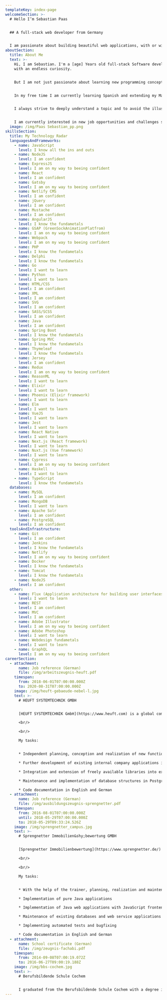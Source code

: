 ```yaml
---
templateKey: index-page
welcomeSection: >-
  # Hello I’m Sebastian Paas


  ## A full-stack web developer from Germany


  I am passionate about building beautiful web applications, with or without animations. But I don't just play with JavaScript and CSS. Find out what else I know on my [Technology Radar](/#skills). Everything else I can learn on the fly.
aboutSection:
  title: About Me
  text: >-
    Hi, I am Sebastian. I'm a [age] Years old full-stack Software developer
    with an endless curiosity.


    But I am not just passionate about learning new programming concepts, languages, frameworks or patterns. I also love to know the application of my software solutions. May that be the process of inspecting bottles for quality issues or real estate valuation. Not knowing why I have to solve a problem is hard to bear for me. 


    In my free time I am currently learning Spanish and extending my Math knowledge. At the same time I try to constantly improve my learning technique and approaches to become more time efficient in the process. My favorite book about learning is currently "[A mind for numbers](https://www.amazon.de/-/en/Barbara-Oakley-ebook/dp/B00G3L19ZU)" by Ph.D. Barbara Oakley. 


    I always strive to deeply understand a topic and to avoid the illusion of competence by focusing on the areas I find the most difficult. 


    I am currently interested in new job opportunities and challenges so don't hesitate to [contact me](/contact).
  image: /img/Paas Sebastian_pp.png
skillsSection:
  title: My Technology Radar
  languagesAndFrameworks:
    - name: JavaScript
      level: I know all the ins and outs
    - name: NodeJS
      level: I am confident
    - name: ExpressJS
      level: I am on my way to beeing confident
    - name: React
      level: I am confident
    - name: Gatsby
      level: I am on my way to beeing confident
    - name: Netlify CMS
      level: I am confident
    - name: jQuery
      level: I am confident
    - name: Mustache
      level: I am confident
    - name: AngularJS
      level: I know the fundametals
    - name: GSAP (GreenSockAnimationPlatfrom)
      level: I am on my way to beeing confident
    - name: Webpack
      level: I am on my way to beeing confident
    - name: PHP
      level: I know the fundametals
    - name: Delphi
      level: I know the fundametals
    - name: Go
      level: I want to learn
    - name: Python
      level: I want to learn
    - name: HTML/CSS
      level: I am confident
    - name: XML
      level: I am confident
    - name: SVG
      level: I am confident
    - name: SASS/SCSS
      level: I am confident
    - name: Java
      level: I am confident
    - name: Spring Boot
      level: I know the fundametals
    - name: Spring MVC
      level: I know the fundametals
    - name: Thymeleaf
      level: I know the fundametals
    - name: Jersey
      level: I am confident
    - name: Redux
      level: I am on my way to beeing confident
    - name: ReasonML
      level: I want to learn
    - name: Elixir
      level: I want to learn
    - name: Phoenix (Elixir framework)
      level: I want to learn
    - name: Elm
      level: I want to learn
    - name: VueJS
      level: I want to learn
    - name: Jest
      level: I want to learn
    - name: React Native
      level: I want to learn
    - name: Next.js (React framework)
      level: I want to learn
    - name: Nuxt.js (Vue framework)
      level: I want to learn
    - name: Cypress
      level: I am on my way to beeing confident
    - name: Haskell
      level: I want to learn
    - name: TypeScript
      level: I know the fundametals
  databases:
    - name: MySQL
      level: I am confident
    - name: MongoDB
      level: I want to learn
    - name: Apache Solr
      level: I am confident
    - name: PostgreSQL
      level: I am confident
  toolsAndInfrastructure:
    - name: Git
      level: I am confident
    - name: Jenkins
      level: I know the fundametals
    - name: Netlify
      level: I am on my way to beeing confident
    - name: Docker
      level: I know the fundametals
    - name: Tomcat
      level: I know the fundametals
    - name: NodeJS
      level: I am confident
  other:
    - name: Flux (Application architecture for building user interfaces)
      level: I want to learn
    - name: REST
      level: I am confident
    - name: MVC
      level: I am confident
    - name: Adobe Illustrator
      level: I am on my way to beeing confident
    - name: Adobe Photoshop
      level: I want to learn
    - name: Webdesign fundametals
      level: I want to learn
    - name: GraphQL
      level: I am on my way to beeing confident
careerSection:
  - attachment:
      name: Job reference (German)
      file: /img/arbeitszeugnis-heuft.pdf
    timespan:
      from: 2018-06-01T07:00:00.000Z
      to: 2020-08-31T07:00:00.000Z
    image: /img/heuft-gebaeude-nebel-l.jpg
    text: >-
      # HEUFT SYSTEMTECHNIK GMBH


      [HEUFT SYSTEMTECHNIK GmbH](https://www.heuft.com) is a global company in the field of control and inspection technology for the beverage, food and pharmaceutical industries. Its devices ensure that dangers such as impurities are identified during the filling process and that faulty containers are safely rejected so that only flawless products reach the market. HEUFT works towards this goal of consumer safety with over 1,200 employees at 19 locations worldwide.

      <br/>

      <br/>

      My tasks:


      * Independent planning, conception and realization of new functions in internal company applications.

      * Further development of existing internal company applications in Java and JavaScript

      * Integration and extension of freely available libraries into existing applications

      * Maintenance and implementation of database structures in Postgres and Apache Solr

      * Code documentation in English and German
  - attachment:
      name: Job reference (German)
      file: /img/ausbildungszeugnis-sprengnetter.pdf
    timespan:
      from: 2016-08-01T07:00:00.000Z
      until: 2018-05-29T07:00:00.000Z
      to: 2018-05-29T09:33:24.526Z
    image: /img/sprengnetter_campus.jpg
    text: >-
      # Sprengnetter Immobilien&shy;bewertung GMBH


      [Sprengnetter Immobilienbewertung](https://www.sprengnetter.de/) is a modern, medium-sized company with around 250 employees. With almost 40 years of market experience, Sprengnetter is one of the most important experts in Germany for real estate valuation. The complete range of services for real estate valuation is unique in Europe and includes appraisal and valuation services, consulting services, software solutions, technical literature, market research, education and training including expert certification according to ISO 17024. The major players in the German and international lending industry as well as many thousands of individual players in the real estate industry rely on these solutions. The company has several branches in Germany and is also active in Austria.

      <br/>

      <br/>

      My tasks:


      * With the help of the trainer, planning, realization and maintenance of projects.

      * Implementation of pure Java applications

      * Implementation of Java web applications with JavaScript frontend

      * Maintenance of existing databases and web service applications

      * Implementing automated tests and bugfixing

      * Code documentation in English and German
  - attachment:
      name: School certificate (German)
      file: /img/zeugnis-fachabi.pdf
    timespan:
      from: 2014-09-08T07:00:19.072Z
      to: 2016-06-27T09:00:19.188Z
    image: /img/bbs-cochem.jpg
    text: >-
      # Berufsbildende Schule Cochem


      I graduated from the Berufsbildende Schule Cochem with a degree in IT systems. Together with my apprenticeship as a Computer Science Expert for Software Development I achieved the advanced technical college entrance qualification. At the Berufsbildende Schule Cochem I learned the basics of programming in Delphi, C++ and PHP with HTML and CSS.
---
```

